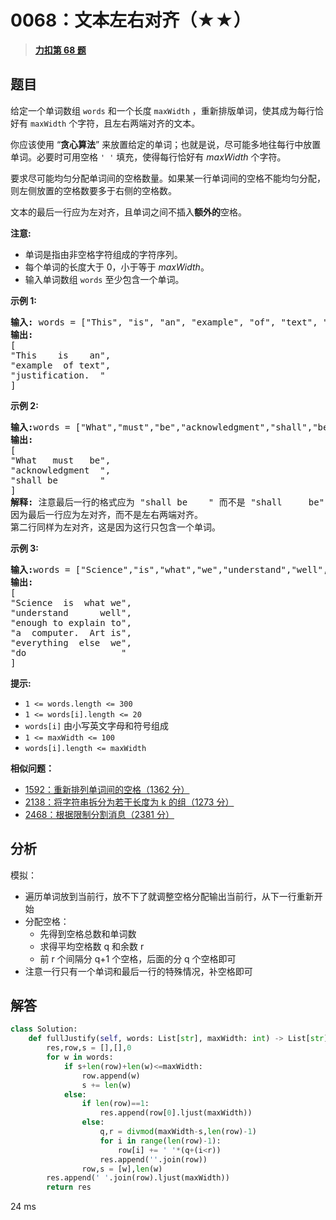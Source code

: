 # 0068：文本左右对齐（★★）


> <u>**[力扣第 68 题](https://leetcode.cn/problems/text-justification/)**</u>

## 题目

<p>给定一个单词数组 <code>words</code> 和一个长度 <code>maxWidth</code> ，重新排版单词，使其成为每行恰好有 <code>maxWidth</code> 个字符，且左右两端对齐的文本。</p>

<p>你应该使用 “<strong>贪心算法</strong>” 来放置给定的单词；也就是说，尽可能多地往每行中放置单词。必要时可用空格 <code>' '</code> 填充，使得每行恰好有 <em>maxWidth</em> 个字符。</p>

<p>要求尽可能均匀分配单词间的空格数量。如果某一行单词间的空格不能均匀分配，则左侧放置的空格数要多于右侧的空格数。</p>

<p>文本的最后一行应为左对齐，且单词之间不插入<strong>额外的</strong>空格。</p>

<p><strong>注意:</strong></p>

<ul>
<li>单词是指由非空格字符组成的字符序列。</li>
<li>每个单词的长度大于 0，小于等于 <em>maxWidth</em>。</li>
<li>输入单词数组 <code>words</code> 至少包含一个单词。</li>
</ul>



<p><strong>示例 1:</strong></p>

<pre>
<strong>输入: </strong>words = ["This", "is", "an", "example", "of", "text", "justification."], maxWidth = 16
<strong>输出:</strong>
[
"This    is    an",
"example  of text",
"justification.  "
]
</pre>

<p><strong>示例 2:</strong></p>

<pre>
<strong>输入:</strong>words = ["What","must","be","acknowledgment","shall","be"], maxWidth = 16
<strong>输出:</strong>
[
"What   must   be",
"acknowledgment  ",
"shall be        "
]
<strong>解释: </strong>注意最后一行的格式应为 "shall be    " 而不是 "shall     be",
因为最后一行应为左对齐，而不是左右两端对齐。
第二行同样为左对齐，这是因为这行只包含一个单词。
</pre>

<p><strong>示例 3:</strong></p>

<pre>
<strong>输入:</strong>words = ["Science","is","what","we","understand","well","enough","to","explain","to","a","computer.","Art","is","everything","else","we","do"]，maxWidth = 20
<strong>输出:</strong>
[
"Science  is  what we",
"understand      well",
"enough to explain to",
"a  computer.  Art is",
"everything  else  we",
"do                  "
]
</pre>



<p><strong>提示:</strong></p>

<ul>
<li><code>1 &lt;= words.length &lt;= 300</code></li>
<li><code>1 &lt;= words[i].length &lt;= 20</code></li>
<li><code>words[i]</code> 由小写英文字母和符号组成</li>
<li><code>1 &lt;= maxWidth &lt;= 100</code></li>
<li><code>words[i].length &lt;= maxWidth</code></li>
</ul>


**相似问题：**
- [1592：重新排列单词间的空格（1362 分）](/leetcode/1592)
- [2138：将字符串拆分为若干长度为 k 的组（1273 分）](/leetcode/2138)
- [2468：根据限制分割消息（2381 分）](/leetcode/2468)


## 分析

模拟：
- 遍历单词放到当前行，放不下了就调整空格分配输出当前行，从下一行重新开始
- 分配空格：
	- 先得到空格总数和单词数
	- 求得平均空格数 q 和余数 r
	- 前 r 个间隔分 q+1 个空格，后面的分 q 个空格即可
- 注意一行只有一个单词和最后一行的特殊情况，补空格即可


## 解答

```python
class Solution:
    def fullJustify(self, words: List[str], maxWidth: int) -> List[str]:
        res,row,s = [],[],0
        for w in words:
            if s+len(row)+len(w)<=maxWidth:
                row.append(w)
                s += len(w)
            else:
                if len(row)==1:
                    res.append(row[0].ljust(maxWidth))
                else:
                    q,r = divmod(maxWidth-s,len(row)-1)
                    for i in range(len(row)-1):
                        row[i] += ' '*(q+(i<r))
                    res.append(''.join(row))
                row,s = [w],len(w)
        res.append(' '.join(row).ljust(maxWidth))
        return res
```
24 ms
